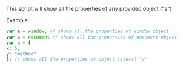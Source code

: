 
This script will show all the properties of any provided object ("a")  
  
Example:
```js
var a = window; // shows all the properties of window object
var a = document // shows all the properties of document object
var a = {
x: 5,
y: "method"
}; // shows all the properties of object literal "a"
```
